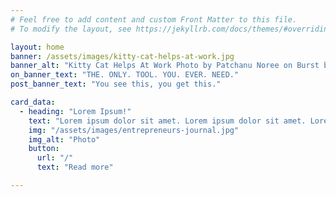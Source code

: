 ```yaml
---
# Feel free to add content and custom Front Matter to this file.
# To modify the layout, see https://jekyllrb.com/docs/themes/#overriding-theme-defaults

layout: home
banner: /assets/images/kitty-cat-helps-at-work.jpg
banner_alt: "Kitty Cat Helps At Work Photo by Patchanu Noree on Burst by Shopify"
on_banner_text: "THE. ONLY. TOOL. YOU. EVER. NEED."
post_banner_text: "You see this, you get this."

card_data:
  - heading: "Lorem Ipsum!"
    text: "Lorem ipsum dolor sit amet. Lorem ipsum dolor sit amet. Lorem ipsum dolor sit amet."
    img: "/assets/images/entrepreneurs-journal.jpg"
    img_alt: "Photo"
    button:
      url: "/"
      text: "Read more"

---
```

